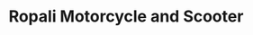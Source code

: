 ---
title: "Ropali Motorcycle and Scooter"
url: /marikina/ropali-motorcycle-and-scooter/
shop: motorcycle
---